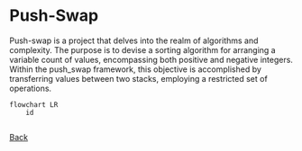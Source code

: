 # Push-Swap

Push-swap is a project that delves into the realm of algorithms and complexity. The purpose is to devise a sorting algorithm for arranging a variable count of values, encompassing both positive and negative integers. Within the push_swap framework, this objective is accomplished by transferring values between two stacks, employing a restricted set of operations.

```mermaid
flowchart LR
	id
	
```

[Back](https://github.com/codenamesiriil/42-Lisboa/blob/main/README.md)

